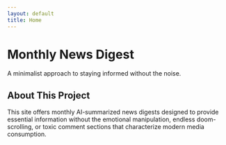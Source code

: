 ```yaml
---
layout: default
title: Home
---
```


# Monthly News Digest

A minimalist approach to staying informed without the noise.

## About This Project

This site offers monthly AI-summarized news digests designed to provide essential information without the emotional manipulation, endless doom-scrolling, or toxic comment sections that characterize modern media consumption.
